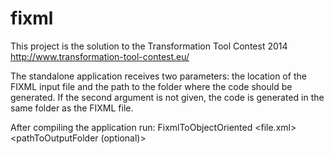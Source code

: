 fixml
=====
This project is the solution to the Transformation Tool Contest 2014
http://www.transformation-tool-contest.eu/

The standalone application receives two parameters: the location of the FIXML input file and the path to the folder where the code should be generated. If the second argument is not given, the code is generated in the same folder as the FIXML file.

After compiling the application run:
FixmlToObjectOriented &lt;file.xml&gt; &lt;pathToOutputFolder (optional)&gt;
